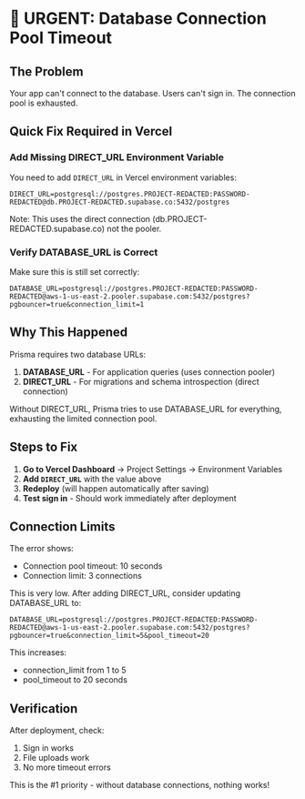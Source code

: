 # 🚨 URGENT: Database Connection Pool Timeout

## The Problem
Your app can't connect to the database. Users can't sign in. The connection pool is exhausted.

## Quick Fix Required in Vercel

### Add Missing DIRECT_URL Environment Variable

You need to add `DIRECT_URL` in Vercel environment variables:

```
DIRECT_URL=postgresql://postgres.PROJECT-REDACTED:PASSWORD-REDACTED@db.PROJECT-REDACTED.supabase.co:5432/postgres
```

Note: This uses the direct connection (db.PROJECT-REDACTED.supabase.co) not the pooler.

### Verify DATABASE_URL is Correct

Make sure this is still set correctly:
```
DATABASE_URL=postgresql://postgres.PROJECT-REDACTED:PASSWORD-REDACTED@aws-1-us-east-2.pooler.supabase.com:5432/postgres?pgbouncer=true&connection_limit=1
```

## Why This Happened

Prisma requires two database URLs:
1. **DATABASE_URL** - For application queries (uses connection pooler)
2. **DIRECT_URL** - For migrations and schema introspection (direct connection)

Without DIRECT_URL, Prisma tries to use DATABASE_URL for everything, exhausting the limited connection pool.

## Steps to Fix

1. **Go to Vercel Dashboard** → Project Settings → Environment Variables
2. **Add `DIRECT_URL`** with the value above
3. **Redeploy** (will happen automatically after saving)
4. **Test sign in** - Should work immediately after deployment

## Connection Limits

The error shows:
- Connection pool timeout: 10 seconds
- Connection limit: 3 connections

This is very low. After adding DIRECT_URL, consider updating DATABASE_URL to:
```
DATABASE_URL=postgresql://postgres.PROJECT-REDACTED:PASSWORD-REDACTED@aws-1-us-east-2.pooler.supabase.com:5432/postgres?pgbouncer=true&connection_limit=5&pool_timeout=20
```

This increases:
- connection_limit from 1 to 5
- pool_timeout to 20 seconds

## Verification

After deployment, check:
1. Sign in works
2. File uploads work
3. No more timeout errors

This is the #1 priority - without database connections, nothing works!